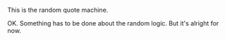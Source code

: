 This is the random quote machine.

OK. Something has to be done about the random logic. But it's alright for now.
